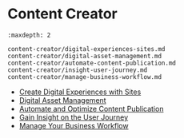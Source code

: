 # Content Creator

```{toctree}
:maxdepth: 2

content-creator/digital-experiences-sites.md
content-creator/digital-asset-management.md
content-creator/automate-content-publication.md
content-creator/insight-user-journey.md
content-creator/manage-business-workflow.md
```

* [Create Digital Experiences with Sites](./content-creator/digital-experiences-sites.md) 
* [Digital Asset Management](./content-creator/digital-asset-management.md) 
* [Automate and Optimize Content Publication](./content-creator/automate-content-publication.md) 
* [Gain Insight on the User Journey](./content-creator/insight-user-journey.md) 
* [Manage Your Business Workflow](./content-creator/manage-business-workflow.md) 
